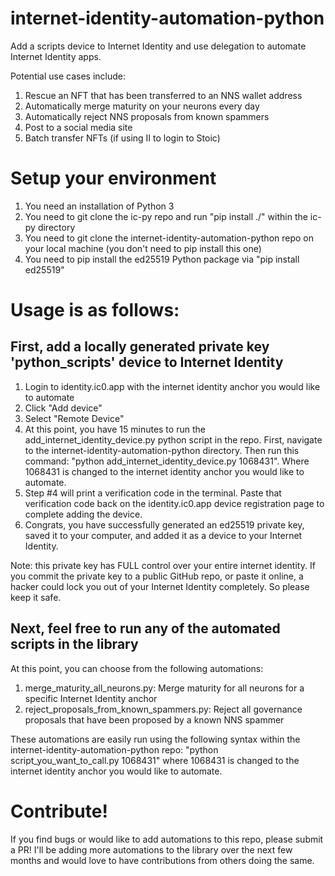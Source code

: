 # internet-identity-automation-python
Add a scripts device to Internet Identity and use delegation to automate Internet Identity apps.

Potential use cases include:
1. Rescue an NFT that has been transferred to an NNS wallet address
2. Automatically merge maturity on your neurons every day
3. Automatically reject NNS proposals from known spammers
4. Post to a social media site
5. Batch transfer NFTs (if using II to login to Stoic)

# Setup your environment
1. You need an installation of Python 3
2. You need to git clone the ic-py repo and run "pip install ./" within the ic-py directory
3. You need to git clone the internet-identity-automation-python repo on your local machine (you don't need to pip install this one)
4. You need to pip install the ed25519 Python package via "pip install ed25519"

# Usage is as follows:
## First, add a locally generated private key 'python_scripts' device to Internet Identity
1. Login to identity.ic0.app with the internet identity anchor you would like to automate
2. Click "Add device"
3. Select "Remote Device"
4. At this point, you have 15 minutes to run the add_internet_identity_device.py python script in the repo. First, navigate to the internet-identity-automation-python directory. Then run this command: "python add_internet_identity_device.py 1068431". Where 1068431 is changed to the internet identity anchor you would like to automate.
5. Step #4 will print a verification code in the terminal. Paste that verification code back on the identity.ic0.app device registration page to complete adding the device.
6. Congrats, you have successfully generated an ed25519 private key, saved it to your computer, and added it as a device to your Internet Identity.

Note: this private key has FULL control over your entire internet identity. If you commit the private key to a public GitHub repo, or paste it online, a hacker could lock you out of your Internet Identity completely. So please keep it safe.

## Next, feel free to run any of the automated scripts in the library
At this point, you can choose from the following automations:
1. merge_maturity_all_neurons.py: Merge maturity for all neurons for a specific Internet Identity anchor
2. reject_proposals_from_known_spammers.py: Reject all governance proposals that have been proposed by a known NNS spammer

These automations are easily run using the following syntax within the internet-identity-automation-python repo:
"python script_you_want_to_call.py 1068431" where 1068431 is changed to the internet identity anchor you would like to automate.

# Contribute!
If you find bugs or would like to add automations to this repo, please submit a PR! I'll be adding more automations to the library over the next few months and would love to have contributions from others doing the same.
